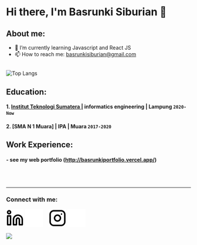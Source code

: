 # Hi there, I'm Basrunki Siburian  👋
## About me:
- 🌱 I’m currently learning Javascript and React JS
- 📫 How to reach me: basrunkisiburian@gmail.com

##
![Top Langs](https://github-readme-stats.vercel.app/api/top-langs/?username=siburianbasrunki&layout=compact&theme=transparent)
## Education:

#### 1. [Institut Teknologi Sumatera ](https://www.itera.ac.id) | informatics engineering | Lampung `2020-Now`
 #### 2. [SMA N 1 Muara] | IPA | Muara `2017-2020`

## Work Experience:
#### - see my web portfolio (http://basrunkiportfolio.vercel.app/)

<br />
<br />

---
### Connect with me:

[![website](./img/linkedin-light.svg)](https://www.linkedin.com/in/basrunki-siburian-ba6b03210/#gh-light-mode-only)
[![website](./img/linkedin-dark.svg)](https://www.linkedin.com/in/basrunki-siburian-ba6b03210/#gh-dark-mode-only)
&nbsp;&nbsp;
[![website](./img/instagram-light.svg)](https://instagram.com/basrunki_#gh-light-mode-only)
[![website](./img/instagram-dark.svg)](https://instagram.com/basrunki_#gh-dark-mode-only)

![](https://komarev.com/ghpvc/?username=siburianbasrunki&color=brightgreen)

[webdev]: https://github.com/siburianbasrunki
